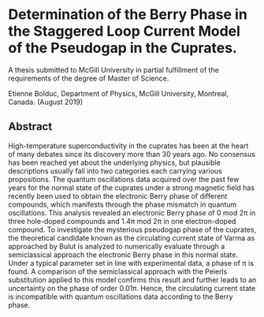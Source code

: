# Determination of the Berry Phase in the Staggered Loop Current Model of the Pseudogap in the Cuprates.

A thesis submitted to McGill University in partial fulfillment of the requirements of the degree of Master of Science.

Etienne Bolduc, Department of Physics, McGill University, Montreal, Canada. (August 2019)

## Abstract

High-temperature superconductivity in the cuprates has been at the heart of many debates since its discovery more than 30 years ago. No consensus has been reached yet about the underlying physics, but plausible descriptions usually fall into two categories each carrying various propositions. The quantum oscillations data acquired over the past few years for the normal state of the cuprates under a strong magnetic field has recently been used to obtain the electronic Berry phase of different compounds, which manifests through the phase mismatch in quantum oscillations. This analysis revealed an electronic Berry phase of 0 mod 2π in three hole-doped compounds and 1.4π mod 2π in one electron-doped compound. To investigate the mysterious pseudogap phase of the cuprates, the theoretical candidate known as the circulating current state of Varma as approached by Bulut is analyzed to numerically evaluate through a semiclassical approach the electronic Berry phase in this normal state. Under a typical parameter set in line with experimental data, a phase of π is found. A comparison of the semiclassical approach with the Peierls substitution applied to this model confirms this result and further leads to an uncertainty on the phase of order 0.01π. Hence, the circulating current state is incompatible with quantum oscillations data according to the Berry phase.
